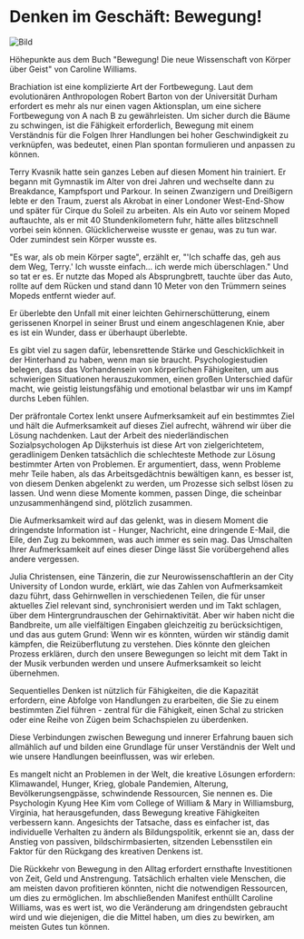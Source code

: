 # **Denken im Geschäft: Bewegung!**

![Bild](https://images.prismic.io/syntia/1f4eebf7-de7a-441d-ae0d-b11749c0003c_cover-new.jpg?auto=compress,format)

Höhepunkte aus dem Buch "Bewegung! Die neue Wissenschaft von Körper über Geist" von Caroline Williams.

Brachiation ist eine komplizierte Art der Fortbewegung. Laut dem evolutionären Anthropologen Robert Barton von der Universität Durham erfordert es mehr als nur einen vagen Aktionsplan, um eine sichere Fortbewegung von A nach B zu gewährleisten. Um sicher durch die Bäume zu schwingen, ist die Fähigkeit erforderlich, Bewegung mit einem Verständnis für die Folgen Ihrer Handlungen bei hoher Geschwindigkeit zu verknüpfen, was bedeutet, einen Plan spontan formulieren und anpassen zu können.

Terry Kvasnik hatte sein ganzes Leben auf diesen Moment hin trainiert. Er begann mit Gymnastik im Alter von drei Jahren und wechselte dann zu Breakdance, Kampfsport und Parkour. In seinen Zwanzigern und Dreißigern lebte er den Traum, zuerst als Akrobat in einer Londoner West-End-Show und später für Cirque du Soleil zu arbeiten. Als ein Auto vor seinem Moped auftauchte, als er mit 40 Stundenkilometern fuhr, hätte alles blitzschnell vorbei sein können. Glücklicherweise wusste er genau, was zu tun war. Oder zumindest sein Körper wusste es.

"Es war, als ob mein Körper sagte", erzählt er, "'Ich schaffe das, geh aus dem Weg, Terry.' Ich wusste einfach... ich werde mich überschlagen." Und so tat er es. Er nutzte das Moped als Absprungbrett, tauchte über das Auto, rollte auf dem Rücken und stand dann 10 Meter von den Trümmern seines Mopeds entfernt wieder auf.

Er überlebte den Unfall mit einer leichten Gehirnerschütterung, einem gerissenen Knorpel in seiner Brust und einem angeschlagenen Knie, aber es ist ein Wunder, dass er überhaupt überlebte.

Es gibt viel zu sagen dafür, lebensrettende Stärke und Geschicklichkeit in der Hinterhand zu haben, wenn man sie braucht. Psychologiestudien belegen, dass das Vorhandensein von körperlichen Fähigkeiten, um aus schwierigen Situationen herauszukommen, einen großen Unterschied dafür macht, wie geistig leistungsfähig und emotional belastbar wir uns im Kampf durchs Leben fühlen.

Der präfrontale Cortex lenkt unsere Aufmerksamkeit auf ein bestimmtes Ziel und hält die Aufmerksamkeit auf dieses Ziel aufrecht, während wir über die Lösung nachdenken. Laut der Arbeit des niederländischen Sozialpsychologen Ap Dijksterhuis ist diese Art von zielgerichtetem, geradlinigem Denken tatsächlich die schlechteste Methode zur Lösung bestimmter Arten von Problemen. Er argumentiert, dass, wenn Probleme mehr Teile haben, als das Arbeitsgedächtnis bewältigen kann, es besser ist, von diesem Denken abgelenkt zu werden, um Prozesse sich selbst lösen zu lassen. Und wenn diese Momente kommen, passen Dinge, die scheinbar unzusammenhängend sind, plötzlich zusammen.

Die Aufmerksamkeit wird auf das gelenkt, was in diesem Moment die dringendste Information ist - Hunger, Nachricht, eine dringende E-Mail, die Eile, den Zug zu bekommen, was auch immer es sein mag. Das Umschalten Ihrer Aufmerksamkeit auf eines dieser Dinge lässt Sie vorübergehend alles andere vergessen.

Julia Christensen, eine Tänzerin, die zur Neurowissenschaftlerin an der City University of London wurde, erklärt, wie das Zahlen von Aufmerksamkeit dazu führt, dass Gehirnwellen in verschiedenen Teilen, die für unser aktuelles Ziel relevant sind, synchronisiert werden und im Takt schlagen, über dem Hintergrundrauschen der Gehirnaktivität. Aber wir haben nicht die Bandbreite, um alle vielfältigen Eingaben gleichzeitig zu berücksichtigen, und das aus gutem Grund: Wenn wir es könnten, würden wir ständig damit kämpfen, die Reizüberflutung zu verstehen. Dies könnte den gleichen Prozess erklären, durch den unsere Bewegungen so leicht mit dem Takt in der Musik verbunden werden und unsere Aufmerksamkeit so leicht übernehmen.

Sequentielles Denken ist nützlich für Fähigkeiten, die die Kapazität erfordern, eine Abfolge von Handlungen zu erarbeiten, die Sie zu einem bestimmten Ziel führen - zentral für die Fähigkeit, einen Schal zu stricken oder eine Reihe von Zügen beim Schachspielen zu überdenken.

Diese Verbindungen zwischen Bewegung und innerer Erfahrung bauen sich allmählich auf und bilden eine Grundlage für unser Verständnis der Welt und wie unsere Handlungen beeinflussen, was wir erleben.

Es mangelt nicht an Problemen in der Welt, die kreative Lösungen erfordern: Klimawandel, Hunger, Krieg, globale Pandemien, Alterung, Bevölkerungsengpässe, schwindende Ressourcen, Sie nennen es. Die Psychologin Kyung Hee Kim vom College of William & Mary in Williamsburg, Virginia, hat herausgefunden, dass Bewegung kreative Fähigkeiten verbessern kann. Angesichts der Tatsache, dass es einfacher ist, das individuelle Verhalten zu ändern als Bildungspolitik, erkennt sie an, dass der Anstieg von passiven, bildschirmbasierten, sitzenden Lebensstilen ein Faktor für den Rückgang des kreativen Denkens ist.

Die Rückkehr von Bewegung in den Alltag erfordert ernsthafte Investitionen von Zeit, Geld und Anstrengung. Tatsächlich erhalten viele Menschen, die am meisten davon profitieren könnten, nicht die notwendigen Ressourcen, um dies zu ermöglichen. Im abschließenden Manifest enthüllt Caroline Williams, was es wert ist, wo die Veränderung am dringendsten gebraucht wird und wie diejenigen, die die Mittel haben, um dies zu bewirken, am meisten Gutes tun können.